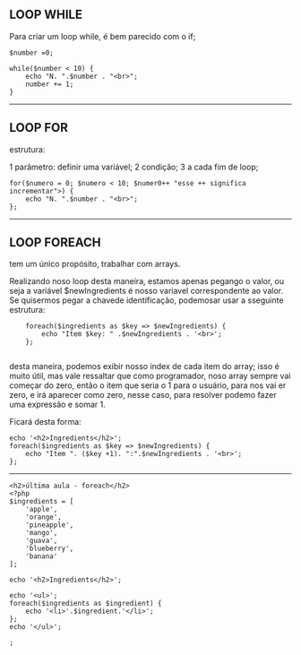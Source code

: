 ## LOOP WHILE

Para criar um loop while, é bem parecido com o if;
````
$number =0;

while($number < 10) {
    echo "N. ".$number . "<br>";
    number += 1;
}
````
******************************************
## LOOP FOR
estrutura:

1 parâmetro: definir uma variável;
2 condição;
3 a cada fim de loop;
````
for($numero = 0; $numero < 10; $numer0++ "esse ++ significa incrementar">) {
    echo "N. ".$number . "<br>";
};
````
******************************************
## LOOP FOREACH
tem um único propósito, trabalhar com arrays.

Realizando noso loop desta maneira, estamos apenas pegango o valor, ou seja a variável $newIngredients é nosso variavel correspondente ao valor. Se quisermos pegar a chavede identificação, podemosar usar a sseguinte estrutura:
```` 
    foreach($ingredients as $key => $newIngredients) {
        echo "Item $key: " .$newIngredients . '<br>';
    };
    
````
desta maneira, podemos exibir nosso index de cada item do array;
isso é muito útil, mas vale ressaltar que como programador, noso array sempre vai começar do zero, então o item que seria o 1 para o usuário, para nos vai er zero, e irá aparecer como zero, nesse caso, para resolver podemo fazer uma expressão e somar 1.

Ficará desta forma:
`````
echo '<h2>Ingredients</h2>';
foreach($ingredients as $key => $newIngredients) {
    echo "Item ". ($key +1). ":".$newIngredients . '<br>';
};

`````
<hr>

````
<h2>última aula - foreach</h2>
<?php
$ingredients = [
    'apple',
    'orange',
    'pineapple',
    'mango',
    'guava',
    'blueberry',
    'banana'
];

echo '<h2>Ingredients</h2>';

echo '<ul>';
foreach($ingredients as $ingredient) {
    echo '<li>'.$ingredient.'</li>';
};
echo '</ul>';

;
````
